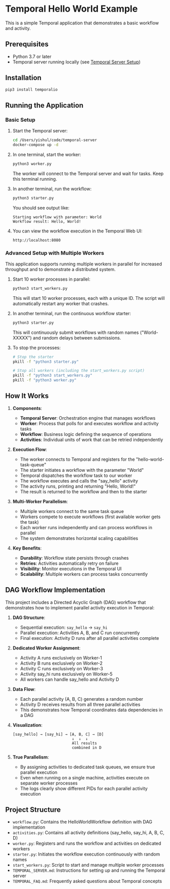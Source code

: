 # Temporal Hello World Example

This is a simple Temporal application that demonstrates a basic workflow and activity.

## Prerequisites

- Python 3.7 or later
- Temporal server running locally (see [Temporal Server Setup](TEMPORAL_SERVER.md))

## Installation

```bash
pip3 install temporalio
```

## Running the Application

### Basic Setup

1. Start the Temporal server:
   ```bash
   cd /Users/yishul/code/temporal-server
   docker-compose up -d
   ```

2. In one terminal, start the worker:
   ```bash
   python3 worker.py
   ```
   The worker will connect to the Temporal server and wait for tasks. Keep this terminal running.

3. In another terminal, run the workflow:
   ```bash
   python3 starter.py
   ```
   You should see output like:
   ```
   Starting workflow with parameter: World
   Workflow result: Hello, World!
   ```

4. You can view the workflow execution in the Temporal Web UI:
   ```
   http://localhost:8080
   ```

### Advanced Setup with Multiple Workers

This application supports running multiple workers in parallel for increased throughput and to demonstrate a distributed system.

1. Start 10 worker processes in parallel:
   ```bash
   python3 start_workers.py
   ```
   This will start 10 worker processes, each with a unique ID. The script will automatically restart any worker that crashes.

2. In another terminal, run the continuous workflow starter:
   ```bash
   python3 starter.py
   ```
   This will continuously submit workflows with random names ("World-XXXXX") and random delays between submissions.

3. To stop the processes:
   ```bash
   # Stop the starter
   pkill -f "python3 starter.py"
   
   # Stop all workers (including the start_workers.py script)
   pkill -f "python3 start_workers.py"
   pkill -f "python3 worker.py"
   ```

## How It Works

1. **Components**:
   - **Temporal Server**: Orchestration engine that manages workflows
   - **Worker**: Process that polls for and executes workflow and activity tasks
   - **Workflow**: Business logic defining the sequence of operations
   - **Activities**: Individual units of work that can be retried independently

2. **Execution Flow**:
   - The worker connects to Temporal and registers for the "hello-world-task-queue"
   - The starter initiates a workflow with the parameter "World"
   - Temporal dispatches the workflow task to our worker
   - The workflow executes and calls the "say_hello" activity
   - The activity runs, printing and returning "Hello, World!"
   - The result is returned to the workflow and then to the starter

3. **Multi-Worker Parallelism**:
   - Multiple workers connect to the same task queue
   - Workers compete to execute workflows (first available worker gets the task)
   - Each worker runs independently and can process workflows in parallel
   - The system demonstrates horizontal scaling capabilities

4. **Key Benefits**:
   - **Durability**: Workflow state persists through crashes
   - **Retries**: Activities automatically retry on failure
   - **Visibility**: Monitor executions in the Temporal UI
   - **Scalability**: Multiple workers can process tasks concurrently

## DAG Workflow Implementation

This project includes a Directed Acyclic Graph (DAG) workflow that demonstrates how to implement parallel activity execution in Temporal:

1. **DAG Structure**:
   - Sequential execution: `say_hello` → `say_hi`
   - Parallel execution: Activities A, B, and C run concurrently
   - Final execution: Activity D runs after all parallel activities complete

2. **Dedicated Worker Assignment**:
   - Activity A runs exclusively on Worker-1
   - Activity B runs exclusively on Worker-2
   - Activity C runs exclusively on Worker-3
   - Activity say_hi runs exclusively on Worker-5
   - All workers can handle say_hello and Activity D

3. **Data Flow**:
   - Each parallel activity (A, B, C) generates a random number
   - Activity D receives results from all three parallel activities
   - This demonstrates how Temporal coordinates data dependencies in a DAG

4. **Visualization**:
   ```
   [say_hello] → [say_hi] → [A, B, C] → [D]
                             ↓  ↓  ↓
                             All results
                             combined in D
   ```

5. **True Parallelism**:
   - By assigning activities to dedicated task queues, we ensure true parallel execution
   - Even when running on a single machine, activities execute on separate worker processes
   - The logs clearly show different PIDs for each parallel activity execution

## Project Structure

- `workflow.py`: Contains the HelloWorldWorkflow definition with DAG implementation
- `activities.py`: Contains all activity definitions (say_hello, say_hi, A, B, C, D)
- `worker.py`: Registers and runs the workflow and activities on dedicated workers
- `starter.py`: Initiates the workflow execution continuously with random names
- `start_workers.py`: Script to start and manage multiple worker processes
- `TEMPORAL_SERVER.md`: Instructions for setting up and running the Temporal server
- `TEMPORAL_FAQ.md`: Frequently asked questions about Temporal concepts 